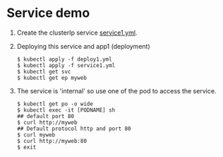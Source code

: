 # Service demo

1.  Create the clusterIp service [service1.yml](./service1.yml).
2.  Deploying this service and app1 (deployment)

    ```
    $ kubectl apply -f deploy1.yml
    $ kubectl apply -f service1.yml
    $ kubectl get svc
    $ kubectl get ep myweb
    ```

3.  The service is 'internal' so use one of the pod to access the service.

    ```
    $ kubectl get po -o wide
    $ kubectl exec -it [PODNAME] sh
    ## default port 80
    $ curl http://myweb
    ## Default protocol http and port 80
    $ curl myweb
    $ curl http://myweb:80
    $ exit
    ```
